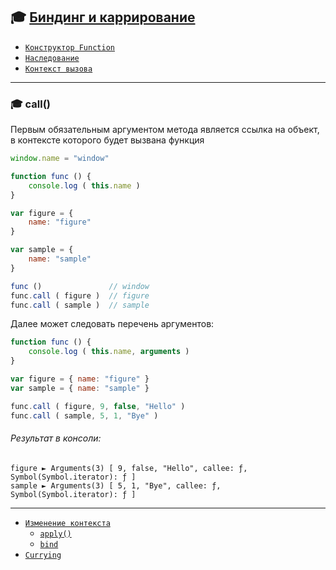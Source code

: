 ## :mortar_board: [Биндинг и каррирование](call-apply-bind)

* [`Конструктор Function`](Function-constructor)
* [`Наследование`](Function-inheritance)
* [`Контекст вызова`](Function-context)

***
### :mortar_board: call()

Первым обязательным аргументом метода является ссылка на объект, в контексте которого будет вызвана функция

```javascript
window.name = "window"

function func () {
    console.log ( this.name )
}

var figure = {
    name: "figure"
}

var sample = {
    name: "sample"
}

func ()               // window
func.call ( figure )  // figure
func.call ( sample )  // sample
```

Далее может следовать перечень аргументов:

```javascript
function func () {
    console.log ( this.name, arguments )
}

var figure = { name: "figure" }
var sample = { name: "sample" }

func.call ( figure, 9, false, "Hello" )
func.call ( sample, 5, 1, "Bye" )
```

###### Результат в консоли:

```
figure ► Arguments(3) [ 9, false, "Hello", callee: ƒ, Symbol(Symbol.iterator): ƒ ]
sample ► Arguments(3) [ 5, 1, "Bye", callee: ƒ, Symbol(Symbol.iterator): ƒ ]
```

***

* [`Изменение контекста`](Function-context-changing)
    * [`apply()`](Function-apply)
    * [`bind`](Function-bind)
* [`Currying`](Function-currying)
